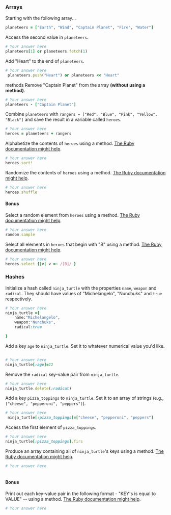 ### Arrays

Starting with the following array...

```rb
planeteers = ["Earth", "Wind", "Captain Planet", "Fire", "Water"]
```

Access the second value in `planeteers`.

```rb
# Your answer here
planeteers[1] or planeteers.fetch(1)
```

Add "Heart" to the end of `planeteers`.

```rb
# Your answer here
 planeteers.push("Heart") or planeteers << "Heart"

```
methods 
Remove "Captain Planet" from the array **(without using a method)**.

```rb
# Your answer here
planeteers - ["Captain Planet"]
```

Combine `planeteers` with `rangers = ["Red", "Blue", "Pink", "Yellow", "Black"]` and save the result in a variable called `heroes`.

```rb
# Your answer here
heroes = planeteers + rangers
```

Alphabetize the contents of `heroes` using a method. [The Ruby documentation might help](http://ruby-doc.org/core-2.6.1/Array.html).

```rb
# Your answer here
heroes.sort!
```

Randomize the contents of `heroes` using a method. [The Ruby documentation might help](http://ruby-doc.org/core-2.6.1/Array.html).

```rb
# Your answer here
heroes.shuffle
```

#### Bonus

Select a random element from `heroes` using a method. [The Ruby documentation might help](http://ruby-doc.org/core-2.6.1/Array.html).

```rb
# Your answer here
random.sample
```

Select all elements in `heroes` that begin with "B" using a method. [The Ruby documentation might help](http://ruby-doc.org/core-2.6.1/Array.html).

```rb
# Your answer here
heroes.select {|v| v =~ /[B]/ }
```

### Hashes

Initialize a hash called `ninja_turtle` with the properties `name`, `weapon` and `radical`. They should have values of "Michelangelo", "Nunchuks" and `true` respectively.

```rb
# Your answer here
ninja_turtle ={
    name:"Michelangelo",
    weapon:"Nunchuks",
    radical:true

}

```

Add a key `age` to `ninja_turtle`. Set it to whatever numerical value you'd like.

```rb

# Your answer here
ninja_turtle[:age]=22
```

Remove the `radical` key-value pair from `ninja_turtle`.

```rb
# Your answer here
ninja_turtle.delete(:radical)

```

Add a key `pizza_toppings` to `ninja_turtle`. Set it to an array of strings (e.g., `["cheese", "pepperoni", "peppers"]`).

```rb
# Your answer here
 ninja_turtle[:pizza_toppings]=["cheese", "pepperoni", "peppers"]
```

Access the first element of `pizza_toppings`.

```rb
# Your answer here
ninja_turtle[:pizza_toppings].firs
```

Produce an array containing all of `ninja_turtle`'s keys using a method. [The Ruby documentation might help](http://ruby-doc.org/core-1.9.3/Hash.html).

```rb
# Your answer here
    
```

#### Bonus

Print out each key-value pair in the following format - "KEY's is equal to VALUE" -- using a method. [The Ruby documentation might help](http://ruby-doc.org/core-1.9.3/Hash.html).

```rb
# Your answer here
```
